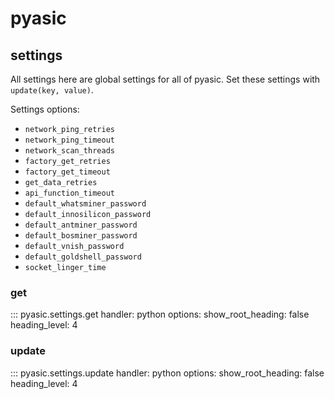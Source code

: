 # pyasic
## settings

All settings here are global settings for all of pyasic.  Set these settings with `update(key, value)`.

Settings options:
- `network_ping_retries`
- `network_ping_timeout`
- `network_scan_threads`
- `factory_get_retries`
- `factory_get_timeout`
- `get_data_retries`
- `api_function_timeout`
- `default_whatsminer_password`
- `default_innosilicon_password`
- `default_antminer_password`
- `default_bosminer_password`
- `default_vnish_password`
- `default_goldshell_password`
- `socket_linger_time`


### get
::: pyasic.settings.get
    handler: python
    options:
        show_root_heading: false
        heading_level: 4

### update
::: pyasic.settings.update
    handler: python
    options:
        show_root_heading: false
        heading_level: 4
